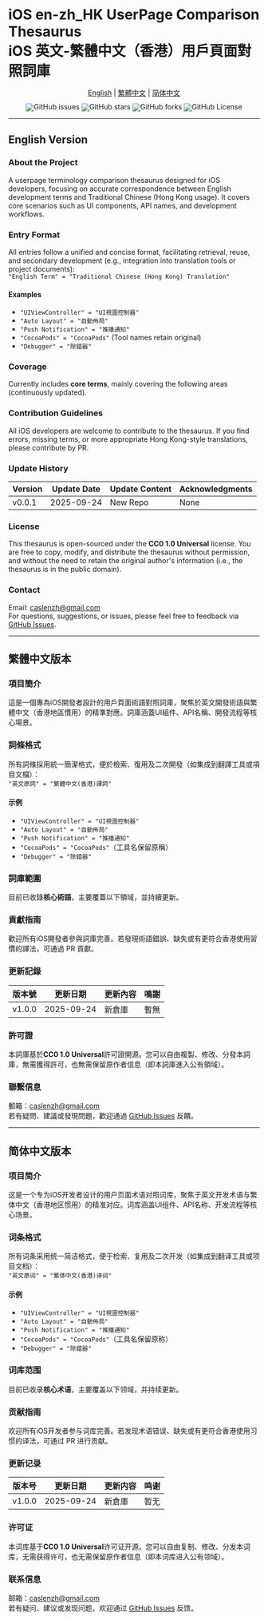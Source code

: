 # iOS en-zh_HK UserPage Comparison Thesaurus<br> iOS 英文-繁體中文（香港）用戶頁面對照詞庫  

<div align="center" style="line-height: 1;">

[English](#English) | [繁體中文](#zh_HK) | [简体中文](#zh_CN)

  <a href="https://github.com/CaslenZ/iOS-zh_HK-UserPage-Thesaurus/issues" style="text-decoration:none">
    <img src="https://img.shields.io/github/issues/CaslenZ/iOS-zh_HK-UserPage-Thesaurus.svg" alt="GitHub issues"/>
  </a>
  <a href="https://github.com/CaslenZ/iOS-zh_HK-UserPage-Thesaurus/stargazers" style="text-decoration:none">
    <img src="https://img.shields.io/github/stars/CaslenZ/iOS-zh_HK-UserPage-Thesaurus.svg" alt="GitHub stars"/>
  </a>
  <a href="https://github.com/CaslenZ/iOS-zh_HK-UserPage-Thesaurus/network" style="text-decoration:none">
    <img src="https://img.shields.io/github/forks/CaslenZ/iOS-zh_HK-UserPage-Thesaurus.svg" alt="GitHub forks"/>
  </a>
  </a>
  <a href="https://github.com/CaslenZ/iOS-zh_HK-UserPage-Thesaurus/blob/master/LICENSE" style="text-decoration:none">
    <img src="https://img.shields.io/github/license/CaslenZ/iOS-zh_HK-UserPage-Thesaurus" alt="GitHub License"/>
  </a>
</div> 

---
<a id="English"></a>
---

## English Version  

### About the Project  
A userpage terminology comparison thesaurus designed for iOS developers, focusing on accurate correspondence between English development terms and Traditional Chinese (Hong Kong usage). It covers core scenarios such as UI components, API names, and development workflows.  


### Entry Format  
All entries follow a unified and concise format, facilitating retrieval, reuse, and secondary development (e.g., integration into translation tools or project documents):  
`"English Term" = "Traditional Chinese (Hong Kong) Translation"`  

#### Examples  
- `"UIViewController" = "UI視圖控制器"`  
- `"Auto Layout" = "自動佈局"`  
- `"Push Notification" = "推播通知"`  
- `"CocoaPods" = "CocoaPods"` (Tool names retain original)  
- `"Debugger" = "除錯器"`  


### Coverage  
Currently includes **core terms**, mainly covering the following areas (continuously updated).  


### Contribution Guidelines  
All iOS developers are welcome to contribute to the thesaurus. If you find errors, missing terms, or more appropriate Hong Kong-style translations, please contribute by PR.


### Update History  

| Version  | Update Date | Update Content               | Acknowledgments  |  
|----------|-------------|------------------------------|------------------|  
| v0.0.1   | 2025-09-24  | New Repo | None             |  


### License  
This thesaurus is open-sourced under the **CC0 1.0 Universal** license. You are free to copy, modify, and distribute the thesaurus without permission, and without the need to retain the original author's information (i.e., the thesaurus is in the public domain).  


### Contact  
Email: [caslenzh@gmail.com](mailto:caslenzh@gmail.com)  
For questions, suggestions, or issues, please feel free to feedback via [GitHub Issues](https://github.com/CaslenZ/iOS-zh_HK-UserPage-Thesaurus/issues).  

---
<a id="zh_HK"></a>
---

## 繁體中文版本  

### 項目簡介  
這是一個專為iOS開發者設計的用戶頁面術語對照詞庫，聚焦於英文開發術語與繁體中文（香港地區慣用）的精準對應。詞庫涵蓋UI組件、API名稱、開發流程等核心場景。  

### 詞條格式  
所有詞條採用統一簡潔格式，便於檢索、復用及二次開發（如集成到翻譯工具或項目文檔）：  
`"英文原詞" = "繁體中文(香港)譯詞"`  

#### 示例  
- `"UIViewController" = "UI視圖控制器"`  
- `"Auto Layout" = "自動佈局"`  
- `"Push Notification" = "推播通知"`  
- `"CocoaPods" = "CocoaPods"`（工具名保留原稱）  
- `"Debugger" = "除錯器"`  


### 詞庫範圍  
目前已收錄**核心術語**，主要覆蓋以下領域，並持續更新。  


### 貢獻指南  
歡迎所有iOS開發者參與詞庫完善。若發現術語錯誤、缺失或有更符合香港使用習慣的譯法，可通過 PR 貢獻。  

### 更新記錄  

| 版本號   | 更新日期   | 更新內容                     | 鳴謝             |  
|----------|------------|------------------------------|------------------|  
| v1.0.0   | 2025-09-24 | 新倉庫   | 暫無             |  


### 許可證  
本詞庫基於**CC0 1.0 Universal**許可證開源。您可以自由複製、修改、分發本詞庫，無需獲得許可，也無需保留原作者信息（即本詞庫進入公有領域）。  


### 聯繫信息  
郵箱：[caslenzh@gmail.com](mailto:caslenzh@gmail.com)  
若有疑問、建議或發現問題，歡迎通過 [GitHub Issues](https://github.com/CaslenZ/iOS-zh_HK-UserPage-Thesaurus/issues) 反饋。

---
<a id="zh_CN"></a>
---

## 简体中文版本  

### 项目简介  
这是一个专为iOS开发者设计的用户页面术语对照词库，聚焦于英文开发术语与繁体中文（香港地区惯用）的精准对应。词库涵盖UI组件、API名称、开发流程等核心场景。  


### 词条格式  
所有词条采用统一简洁格式，便于检索、复用及二次开发（如集成到翻译工具或项目文档）：  
`"英文原词" = "繁体中文(香港)译词"`  

#### 示例  
- `"UIViewController" = "UI視圖控制器"`  
- `"Auto Layout" = "自動佈局"`  
- `"Push Notification" = "推播通知"`  
- `"CocoaPods" = "CocoaPods"`（工具名保留原称）  
- `"Debugger" = "除錯器"`  


### 词库范围  
目前已收录**核心术语**，主要覆盖以下领域，并持续更新。  


### 贡献指南  
欢迎所有iOS开发者参与词库完善。若发现术语错误、缺失或有更符合香港使用习惯的译法，可通过 PR 进行贡献。  


### 更新记录  

| 版本号   | 更新日期   | 更新内容                     | 鸣谢             |  
|----------|------------|------------------------------|------------------|  
| v1.0.0   | 2025-09-24 | 新倉庫   | 暂无             |  


### 许可证  
本词库基于**CC0 1.0 Universal**许可证开源。您可以自由复制、修改、分发本词库，无需获得许可，也无需保留原作者信息（即本词库进入公有领域）。  


### 联系信息   
邮箱：[caslenzh@gmail.com](mailto:caslenzh@gmail.com)  
若有疑问、建议或发现问题，欢迎通过 [GitHub Issues](https://github.com/CaslenZ/iOS-zh_HK-UserPage-Thesaurus/issues) 反馈。  

